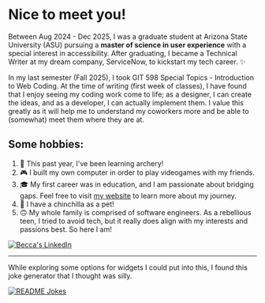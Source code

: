 # Nice to meet you!

Between Aug 2024 - Dec 2025, I was a graduate student at Arizona State University (ASU) pursuing a **master of science in user experience** with a special interest in accessibility. After graduating, I became a Technical Writer at my dream company, ServiceNow, to kickstart my tech career. ✨

In my last semester (Fall 2025), I took GIT 598 Special Topics - Introduction to Web Coding. At the time of writing (first week of classes), I have found that I enjoy seeing my coding work come to life; as a designer, I can create the ideas, and as a developer, I can actually implement them. I value this greatly as it will help me to understand my coworkers more and be able to (somewhat) meet them where they are at.

## Some hobbies:
1. 🏹 This past year, I've been learning archery!
2. 🎮 I built my own computer in order to play videogames with my friends.
3. 🎓 My first career was in education, and I am passionate about bridging gaps. Feel free to visit [my website](https://beccawoo.github.io) to learn more about my journey.
4. 🐁 I have a chinchilla as a pet!
5. 🙃 My whole family is comprised of software engineers. As a rebellious teen, I tried to avoid tech, but it really does align with my interests and passions best. So here I am!

<a href="https://www.linkedin.com/in/becca-woo/" target="_blank"><img src="https://img.shields.io/badge/LinkedIn-%230077B5.svg?&style=flat-square&logo=linkedin&logoColor=white" alt="Becca's LinkedIn"></a>

---
While exploring some options for widgets I could put into this, I found this joke generator that I thought was silly. 

<a href="https://readme-jokes.vercel.app"><img align="center" src="https://readme-jokes.vercel.app/api" alt="README Jokes"></a>
